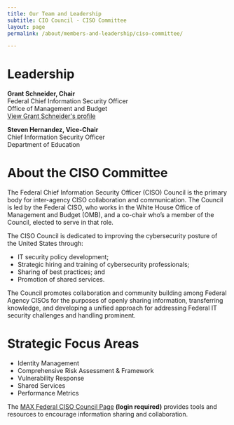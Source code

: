 ```yaml
---
title: Our Team and Leadership
subtitle: CIO Council - CISO Committee
layout: page
permalink: /about/members-and-leadership/ciso-committee/

---
```

# Leadership
**Grant Schneider, Chair**<br/>
Federal Chief Information Security Officer<br/>
Office of Management and Budget<br/>
[View Grant Schneider's profile]({{base.url}}/about/members-and-leadership/schneider-grant/)

**Steven Hernandez, Vice-Chair**<br/>
Chief Information Security Officer<br/>
Department  of Education

# About the CISO Committee
The Federal Chief Information Security Officer (CISO) Council is the primary body for inter-agency CISO collaboration and communication. The Council is led by the Federal CISO, who works in the White House Office of Management and Budget (OMB), and a co-chair who’s a member of the Council, elected to serve in that role.

The CISO Council is dedicated to improving the cybersecurity posture of the United States through:
* IT security policy development;
* Strategic hiring and training of cybersecurity professionals;
* Sharing of best practices; and
* Promotion of shared services.

The Council promotes collaboration and community building among Federal Agency CISOs for the purposes of openly sharing information, transferring knowledge, and developing a unified approach for addressing Federal IT security challenges and handling prominent.

# Strategic Focus Areas
* Identity Management
* Comprehensive Risk Assessment & Framework
* Vulnerability Response
* Shared Services
* Performance Metrics

The [MAX Federal CISO Council Page](https://community.max.gov/display/Egov/Federal+CISO+Council) **(login required)** provides tools and resources to encourage information sharing and collaboration.
